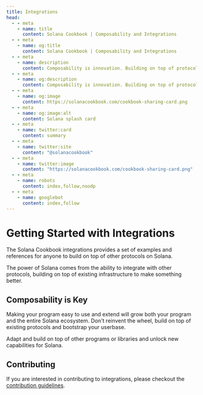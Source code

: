 ```yaml
---
title: Integrations
head:
  - - meta
    - name: title
      content: Solana Cookbook | Composability and Integrations
  - - meta
    - name: og:title
      content: Solana Cookbook | Composability and Integrations
  - - meta
    - name: description
      content: Composability is innovation. Building on top of protocols on Solana unlocks new capabilities and possibilities.
  - - meta
    - name: og:description
      content: Composability is innovation. Building on top of protocols on Solana unlocks new capabilities and possibilities.
  - - meta
    - name: og:image
      content: https://solanacookbook.com/cookbook-sharing-card.png
  - - meta
    - name: og:image:alt
      content: Solana splash card
  - - meta
    - name: twitter:card
      content: summary
  - - meta
    - name: twitter:site
      content: "@solanacookbook"
  - - meta
    - name: twitter:image
      content: "https://solanacookbook.com/cookbook-sharing-card.png"
  - - meta
    - name: robots
      content: index,follow,noodp
  - - meta
    - name: googlebot
      content: index,follow
---
```


# Getting Started with Integrations

The Solana Cookbook integrations provides a set of examples and references for anyone
to build on top of other protocols on Solana. 

The power of Solana comes from the ability to integrate with other protocols,
building on top of existing infrastructure to make something better.

## Composability is Key

Making your program easy to use and extend will grow both your program and the
entire Solana ecosystem. Don't reinvent the wheel, build on top of existing protocols
and bootstrap your userbase.

Adapt and build on top of other programs or libraries and unlock new capabilities for Solana.

## Contributing

If you are interested in contributing to integrations, please checkout the [contribution
guidelines](https://github.com/solana-dev-adv/solana-cookbook/blob/master/CONTRIBUTING.md).